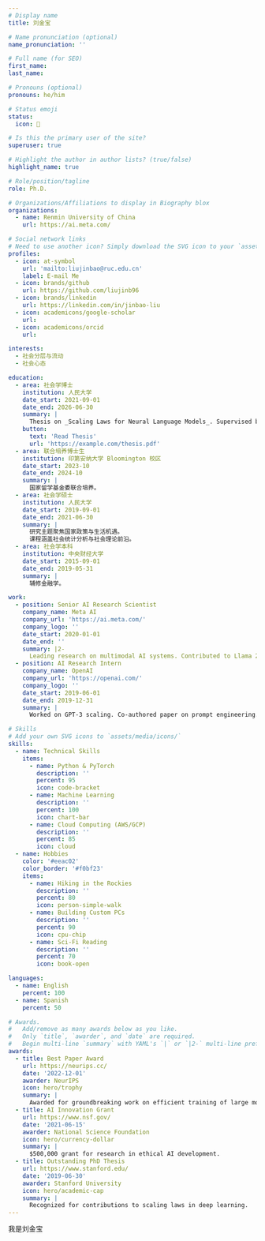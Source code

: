 ```yaml
---
# Display name
title: 刘金宝

# Name pronunciation (optional)
name_pronunciation: ''

# Full name (for SEO)
first_name: 
last_name: 

# Pronouns (optional)
pronouns: he/him

# Status emoji
status:
  icon: 🧐

# Is this the primary user of the site?
superuser: true

# Highlight the author in author lists? (true/false)
highlight_name: true

# Role/position/tagline
role: Ph.D.

# Organizations/Affiliations to display in Biography blox
organizations:
  - name: Renmin University of China
    url: https://ai.meta.com/

# Social network links
# Need to use another icon? Simply download the SVG icon to your `assets/media/icons/` folder.
profiles:
  - icon: at-symbol
    url: 'mailto:liujinbao@ruc.edu.cn'
    label: E-mail Me
  - icon: brands/github
    url: https://github.com/liujinb96
  - icon: brands/linkedin
    url: https://linkedin.com/in/jinbao-liu
  - icon: academicons/google-scholar
    url: 
  - icon: academicons/orcid
    url: 

interests:
  - 社会分层与流动
  - 社会心态

education:
  - area: 社会学博士
    institution: 人民大学
    date_start: 2021-09-01
    date_end: 2026-06-30
    summary: |
      Thesis on _Scaling Laws for Neural Language Models_. Supervised by Prof. Andrew Ng. Published 5 papers in NeurIPS and ICML, with 2 best paper awards.
    button:
      text: 'Read Thesis'
      url: 'https://example.com/thesis.pdf'
  - area: 联合培养博士生
    institution: 印第安纳大学 Bloomington 校区
    date_start: 2023-10
    date_end: 2024-10
    summary: |
      国家留学基金委联合培养。
  - area: 社会学硕士
    institution: 人民大学
    date_start: 2019-09-01
    date_end: 2021-06-30
    summary: |
      研究主题聚焦国家政策与生活机遇。
      课程涵盖社会统计分析与社会理论前沿。
  - area: 社会学本科
    institution: 中央财经大学
    date_start: 2015-09-01
    date_end: 2019-05-31
    summary: |
      辅修金融学。

work:
  - position: Senior AI Research Scientist
    company_name: Meta AI
    company_url: 'https://ai.meta.com/'
    company_logo: ''
    date_start: 2020-01-01
    date_end: ''
    summary: |2-
      Leading research on multimodal AI systems. Contributed to Llama 2 and other open-source models. 50+ citations in 3 years.
  - position: AI Research Intern
    company_name: OpenAI
    company_url: 'https://openai.com/'
    company_logo: ''
    date_start: 2019-06-01
    date_end: 2019-12-31
    summary: |
      Worked on GPT-3 scaling. Co-authored paper on prompt engineering.

# Skills
# Add your own SVG icons to `assets/media/icons/`
skills:
  - name: Technical Skills
    items:
      - name: Python & PyTorch
        description: ''
        percent: 95
        icon: code-bracket
      - name: Machine Learning
        description: ''
        percent: 100
        icon: chart-bar
      - name: Cloud Computing (AWS/GCP)
        description: ''
        percent: 85
        icon: cloud
  - name: Hobbies
    color: '#eeac02'
    color_border: '#f0bf23'
    items:
      - name: Hiking in the Rockies
        description: ''
        percent: 80
        icon: person-simple-walk
      - name: Building Custom PCs
        description: ''
        percent: 90
        icon: cpu-chip
      - name: Sci-Fi Reading
        description: ''
        percent: 70
        icon: book-open

languages:
  - name: English
    percent: 100
  - name: Spanish
    percent: 50

# Awards.
#   Add/remove as many awards below as you like.
#   Only `title`, `awarder`, and `date` are required.
#   Begin multi-line `summary` with YAML's `|` or `|2-` multi-line prefix and indent 2 spaces below.
awards:
  - title: Best Paper Award
    url: https://neurips.cc/
    date: '2022-12-01'
    awarder: NeurIPS
    icon: hero/trophy
    summary: |
      Awarded for groundbreaking work on efficient training of large models.
  - title: AI Innovation Grant
    url: https://www.nsf.gov/
    date: '2021-06-15'
    awarder: National Science Foundation
    icon: hero/currency-dollar
    summary: |
      $500,000 grant for research in ethical AI development.
  - title: Outstanding PhD Thesis
    url: https://www.stanford.edu/
    date: '2019-06-30'
    awarder: Stanford University
    icon: hero/academic-cap
    summary: |
      Recognized for contributions to scaling laws in deep learning.
---
```


我是刘金宝
